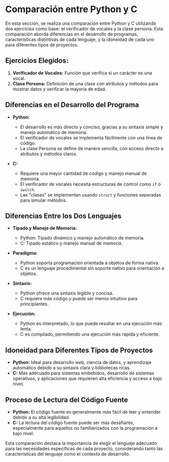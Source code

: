 
# Comparación entre Python y C

En esta sección, se realiza una comparación entre Python y C utilizando dos ejercicios como base: el verificador de vocales y la clase persona. Esta comparación aborda diferencias en el desarrollo de programas, características distintivas de cada lenguaje, y la idoneidad de cada uno para diferentes tipos de proyectos.

## Ejercicios Elegidos:
1. **Verificador de Vocales:** Función que verifica si un carácter es una vocal.
2. **Clase Persona:** Definición de una clase con atributos y métodos para mostrar datos y verificar la mayoría de edad.

## Diferencias en el Desarrollo del Programa

- **Python:** 
    - El desarrollo es más directo y conciso, gracias a su sintaxis simple y manejo automático de memoria.
    - El verificador de vocales se implementa fácilmente con una línea de código.
    - La clase Persona se define de manera sencilla, con acceso directo a atributos y métodos claros.

- **C:**
    - Requiere una mayor cantidad de código y manejo manual de memoria.
    - El verificador de vocales necesita estructuras de control como `if` o `switch`.
    - Las "clases" se implementan usando `struct` y funciones separadas para simular métodos.

## Diferencias Entre los Dos Lenguajes

- **Tipado y Manejo de Memoria:** 
    - Python: Tipado dinámico y manejo automático de memoria.
    - C: Tipado estático y manejo manual de memoria.

- **Paradigma:** 
    - Python soporta programación orientada a objetos de forma nativa.
    - C es un lenguaje procedimental sin soporte nativo para orientación a objetos.

- **Sintaxis:** 
    - Python ofrece una sintaxis legible y concisa.
    - C requiere más código y puede ser menos intuitivo para principiantes.

- **Ejecución:** 
    - Python es interpretado, lo que puede resultar en una ejecución más lenta.
    - C es compilado, permitiendo una ejecución más rápida y eficiente.

## Idoneidad para Diferentes Tipos de Proyectos

- **Python:** Ideal para desarrollo web, ciencia de datos, y aprendizaje automático debido a su sintaxis clara y bibliotecas ricas.
- **C:** Más adecuado para sistemas embebidos, desarrollo de sistemas operativos, y aplicaciones que requieren alta eficiencia y acceso a bajo nivel.

## Proceso de Lectura del Código Fuente

- **Python:** El código fuente es generalmente más fácil de leer y entender debido a su alta legibilidad.
- **C:** La lectura del código fuente puede ser más desafiante, especialmente para aquellos no familiarizados con la programación a bajo nivel.

Esta comparación destaca la importancia de elegir el lenguaje adecuado para las necesidades específicas de cada proyecto, considerando tanto las características del lenguaje como el contexto de desarrollo.
